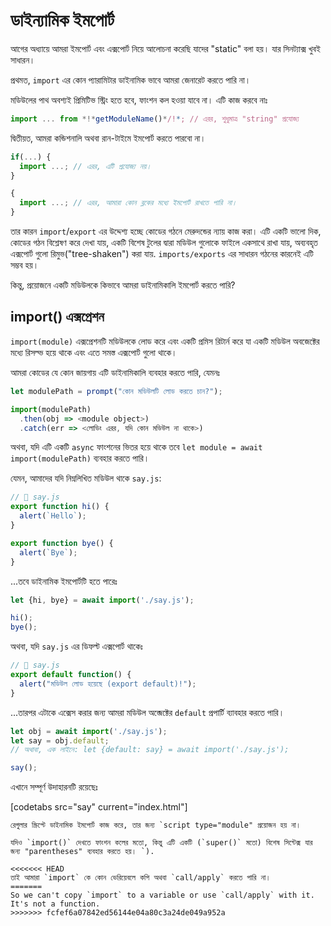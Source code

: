 # ডাইন্যামিক ইমপোর্ট

আগের অধ্যায়ে আমরা ইমপোর্ট এবং এক্সপোর্ট নিয়ে আলোচনা করেছি যাদের "static" বলা হয়। যার সিনট্যাক্স খুবই সাধারন। 

প্রথমত, `import` এর কোন প্যারামিটার ডাইনামিক ভাবে আমরা জেনারেট করতে পারি না। 

মডিউলের পাথ অবশ্যই প্রিমিটিভ স্ট্রিং হতে হবে, ফাংশন কল হওয়া যাবে না। এটি কাজ করবে নাঃ 

```js
import ... from *!*getModuleName()*/!*; // এরর, শুধুমাত্র "string" প্রযোজ্য
```

দ্বিতীয়ত, আমরা কন্ডিশনালি অথবা রান-টাইমে ইমপোর্ট করতে পারবো না।

```js
if(...) {
  import ...; // এরর, এটি প্রযোজ্য নয়।
}

{
  import ...; // এরর, আমারা কোন ব্লকের মধ্যে ইমপোর্ট রাখতে পারি না। 
}
```

তার কারন `import`/`export` এর উদ্দেশ্য হচ্ছে কোডের গঠনে মেরুদন্ডের ন্যায় কাজ করা। এটি একটি ভালো দিক, কোডের গঠন বিশ্লেষণ করে দেখা যায়, একটি বিশেষ টুলের দ্বারা মডিউল গুলোকে ফাইলে একসাথে রাখা যায়, অব্যবহৃত এক্সপোর্ট গুলো রিমুভ("tree-shaken") করা যায়. `imports/exports` এর সাধারন গঠনের কারনেই এটি সম্ভব হয়।

কিন্তু, প্রয়োজনে একটি মডিউলকে কিভাবে আমরা ডাইনামিকালি ইমপোর্ট করতে পারি? 

## import() এক্সপ্রেশন 

`import(module)` এক্সপ্রেশনটি মডিউলকে লোড করে এবং একটি প্রমিস রিটার্ন করে যা একটি মডিউল অবজেক্টের মধ্যে রিসল্ভ হয়ে থাকে এবং এতে সমস্ত এক্সপোর্ট গুলো থাকে। 

আমরা কোডের যে কোন জায়গায় এটি ডাইনামিকালি ব্যবহার করতে পারি, যেমনঃ 

```js
let modulePath = prompt("কোন মডিউলটি লোড করতে চান?");

import(modulePath)
  .then(obj => <module object>)
  .catch(err => <লোডিং এরর, যদি কোন মডিউল না থাকে>)
```

অথবা, যদি এটি একটি `async` ফাংশনের ভিতর হয়ে থাকে তবে  `let module = await import(modulePath)` ব্যবহার করতে পারি। 

যেমন, আমাদের যদি নিম্নলিখিত মডিউল থাকে `say.js`: 

```js
// 📁 say.js
export function hi() {
  alert(`Hello`);
}

export function bye() {
  alert(`Bye`);
}
```

...তবে ডাইনামিক ইমপোর্টটি হতে পারেঃ 

```js
let {hi, bye} = await import('./say.js');

hi();
bye();
```

অথবা, যদি `say.js` এর ডিফল্ট এক্সপোর্ট থাকেঃ 

```js
// 📁 say.js
export default function() {
  alert("মডিউল লোড হয়েছে (export default)!");
}
```

...তারপর এটাকে এক্সেস করার জন্য আমরা মডিউল অব্জেক্টের `default` প্রপার্টি ব্যাবহার করতে পারি। 

```js
let obj = await import('./say.js');
let say = obj.default;
// অথাবা, এক লাইনে: let {default: say} = await import('./say.js');

say();
```

এখানে সম্পূর্ণ উদাহারনটি রয়েছেঃ

[codetabs src="say" current="index.html"]

```smart
রেগুলার স্ক্রিপ্টে ডাইনামিক ইমপোর্ট কাজ করে, তার জন্য `script type="module" প্রয়োজন হয় না।
```

```smart
যদিও `import()` দেখতে ফাংশন কলের মতো, কিন্তু এটি একটি (`super()` মতো) বিশেষ সিন্টেক্স যার জন্য "parentheses" ব্যবহার করতে হয়। `).

<<<<<<< HEAD
তাই আমারা `import` কে কোন ভেরিয়েবলে কপি অথবা `call/apply` করতে পারি না।
=======
So we can't copy `import` to a variable or use `call/apply` with it. It's not a function.
>>>>>>> fcfef6a07842ed56144e04a80c3a24de049a952a
```

